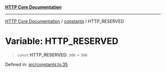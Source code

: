 [**HTTP Core Documentation**](../../README.md)

***

[HTTP Core Documentation](../../README.md) / [constants](../README.md) / HTTP\_RESERVED

# Variable: HTTP\_RESERVED

> `const` **HTTP\_RESERVED**: `306` = `306`

Defined in: [src/constants.ts:35](https://github.com/stonemjs/http-core/blob/6577700bdede2420a5df45a338635c35547070ea/src/constants.ts#L35)
